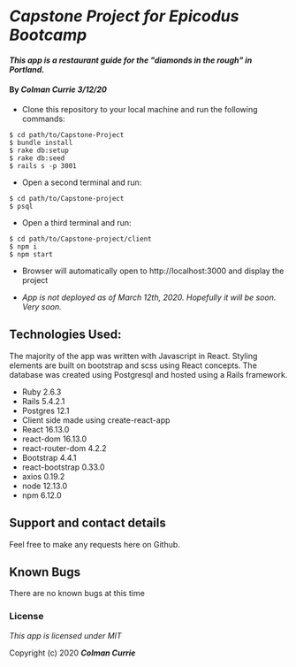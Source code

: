 # _Capstone Project for Epicodus Bootcamp_

#### _This app is a restaurant guide for the "diamonds in the rough" in Portland._

#### By _Colman Currie 3/12/20_


* Clone this repository to your local machine and run the following commands:
```
$ cd path/to/Capstone-Project
$ bundle install
$ rake db:setup
$ rake db:seed
$ rails s -p 3001
```

* Open a second terminal and run:
```
$ cd path/to/Capstone-project
$ psql
```

* Open a third terminal and run:
```
$ cd path/to/Capstone-project/client
$ npm i
$ npm start
```
* Browser will automatically open to http://localhost:3000 and display the project

* _App is not deployed as of March 12th, 2020. Hopefully it will be soon. Very soon._

## Technologies Used:
The majority of the app was written with Javascript in React. Styling elements are built on bootstrap and scss using React concepts. The database was created using Postgresql and hosted using a Rails framework.

* Ruby 2.6.3
* Rails 5.4.2.1
* Postgres 12.1
* Client side made using create-react-app
* React 16.13.0
* react-dom 16.13.0
* react-router-dom 4.2.2
* Bootstrap 4.4.1
* react-bootstrap 0.33.0
* axios 0.19.2
* node 12.13.0
* npm 6.12.0


## Support and contact details
Feel free to make any requests here on Github.

## Known Bugs
There are no known bugs at this time

### License

*This app is licensed under MIT*

Copyright (c) 2020 **_Colman Currie_**
